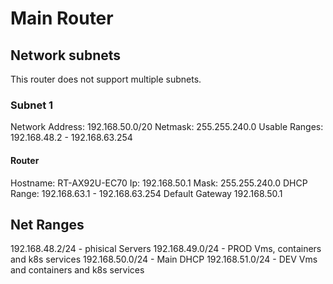 # Main Router


## Network subnets

This router does not support multiple subnets.

### Subnet 1

Network Address: 192.168.50.0/20
Netmask: 255.255.240.0
Usable Ranges: 192.168.48.2 - 192.168.63.254

#### Router
Hostname: RT-AX92U-EC70
Ip: 192.168.50.1
Mask: 255.255.240.0
DHCP Range: 192.168.63.1 - 192.168.63.254
Default Gateway 192.168.50.1


## Net Ranges

192.168.48.2/24 - phisical Servers
192.168.49.0/24 - PROD Vms, containers and k8s services
192.168.50.0/24 - Main DHCP
192.168.51.0/24 - DEV Vms and containers and k8s services
